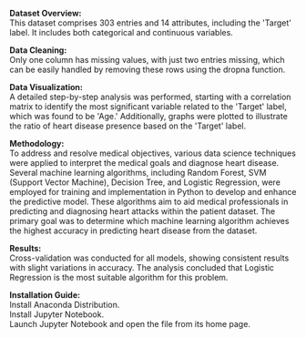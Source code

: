 <b>Dataset Overview:</b><br/>
This dataset comprises 303 entries and 14 attributes, including the 'Target' label. It includes both categorical and continuous variables.

<b>Data Cleaning:</b><br/>
Only one column has missing values, with just two entries missing, which can be easily handled by removing these rows using the dropna function.

<b>Data Visualization:</b><br/>
A detailed step-by-step analysis was performed, starting with a correlation matrix to identify the most significant variable related to the 'Target' label, which was found to be 'Age.' Additionally, graphs were plotted to illustrate the ratio of heart disease presence based on the 'Target' label.

<b>Methodology:</b><br/>
To address and resolve medical objectives, various data science techniques were applied to interpret the medical goals and diagnose heart disease. Several machine learning algorithms, including Random Forest, SVM (Support Vector Machine), Decision Tree, and Logistic Regression, were employed for training and implementation in Python to develop and enhance the predictive model. These algorithms aim to aid medical professionals in predicting and diagnosing heart attacks within the patient dataset. The primary goal was to determine which machine learning algorithm achieves the highest accuracy in predicting heart disease from the dataset.

<b>Results:</b><br/>
Cross-validation was conducted for all models, showing consistent results with slight variations in accuracy. The analysis concluded that Logistic Regression is the most suitable algorithm for this problem.

<b>Installation Guide:</b> <br/>
Install Anaconda Distribution.<br/>
Install Jupyter Notebook.<br/>
Launch Jupyter Notebook and open the file from its home page.